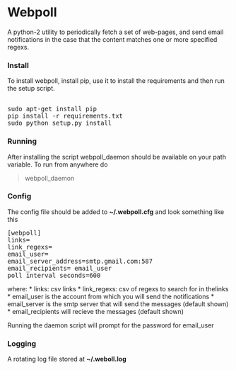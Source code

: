 # Webpoll
A python-2 utility to periodically fetch a set of web-pages, and send email notifications in the case that the content matches one or more specified regexs.

### Install
To install webpoll, install pip, use it to install the requirements and then run the setup script.

<pre> 
sudo apt-get install pip
pip install -r requirements.txt
sudo python setup.py install
</pre>

### Running
After installing the script webpoll_daemon should be available on your path variable. To run from anywhere do

> webpoll_daemon

### Config
The config file should be added to **~/.webpoll.cfg** and look something like this

<pre>
[webpoll]
links=
link_regexs=
email_user=
email_server_address=smtp.gmail.com:587
email_recipients= email_user
poll_interval_seconds=600
</pre>

where:
    * links: csv links
    * link_regexs: csv of regexs to search for in thelinks
    * email_user is the account from which you will send the notifications 
    * email_server is the smtp server that will send the messages (default shown)
    * email_recipients will recieve the messages (default shown)
    
Running the daemon script will prompt for the password for email_user


### Logging
A rotating log file stored at **~/.weboll.log**
